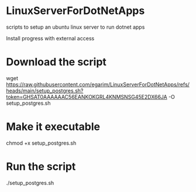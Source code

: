 # LinuxServerForDotNetApps
scripts to setup an ubuntu linux server to run dotnet apps


Install progress with external access

# Download the script
wget https://raw.githubusercontent.com/egarim/LinuxServerForDotNetApps/refs/heads/main/setup_postgres.sh?token=GHSAT0AAAAAAC56EANKOKGRL4KNMSNSG45E2DX66JA -O setup_postgres.sh

# Make it executable
chmod +x setup_postgres.sh

# Run the script
./setup_postgres.sh